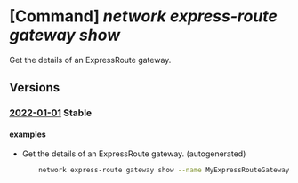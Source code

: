 # [Command] _network express-route gateway show_

Get the details of an ExpressRoute gateway.

## Versions

### [2022-01-01](/Resources/mgmt-plane/L3N1YnNjcmlwdGlvbnMve30vcmVzb3VyY2Vncm91cHMve30vcHJvdmlkZXJzL21pY3Jvc29mdC5uZXR3b3JrL2V4cHJlc3Nyb3V0ZWdhdGV3YXlzL3t9/2022-01-01.xml) **Stable**

<!-- mgmt-plane /subscriptions/{}/resourcegroups/{}/providers/microsoft.network/expressroutegateways/{} 2022-01-01 -->

#### examples

- Get the details of an ExpressRoute gateway. (autogenerated)
    ```bash
        network express-route gateway show --name MyExpressRouteGateway --resource-group MyResourceGroup
    ```
